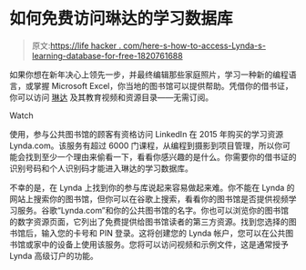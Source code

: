 # 如何免费访问琳达的学习数据库

> 原文:[https://life hacker . com/here-s-how-to-access-Lynda-s-learning-database-for-free-1820761688](https://lifehacker.com/here-s-how-to-access-lynda-s-learning-database-for-free-1820761688)

如果你想在新年决心上领先一步，并最终编辑那些家庭照片，学习一种新的编程语言，或掌握 Microsoft Excel，你当地的图书馆可以提供帮助。凭借你的借书证，你可以访问 [琳达](https://www.lynda.com/) 及其教育视频和资源目录——无需订阅。

Watch

使用，参与公共图书馆的顾客有资格访问 LinkedIn 在 2015 年购买的学习资源 Lynda.com。该服务有超过 6000 门课程，从编程到摄影到项目管理，所以你可能会找到至少一个理由来偷看一下，看看你感兴趣的是什么。你需要你的借书证的识别号码和个人识别码才能进入琳达的学习数据库。

不幸的是，在 Lynda 上找到你的参与库说起来容易做起来难。你不能在 Lynda 的网站上搜索你的图书馆，但你可以在谷歌上搜索，看看你的图书馆是否提供视频学习服务。谷歌“Lynda.com”和你的公共图书馆的名字。你也可以浏览你的图书馆的数字资源页面，它列出了免费提供给图书馆读者的第三方资源。找到您选择的图书馆后，输入您的卡号和 PIN 登录。这将创建您的 Lynda 帐户，您可以在公共图书馆或家中的设备上使用该服务。您将可以访问视频和示例文件，这是通常授予 Lynda 高级订户的功能。
